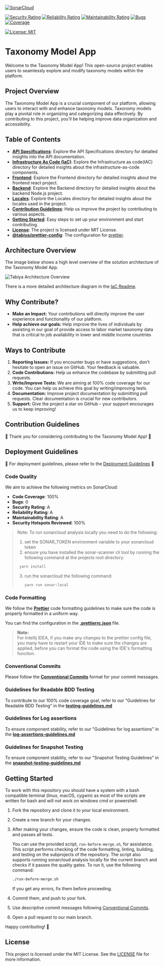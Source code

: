 [![SonarCloud](https://sonarcloud.io/images/project_badges/sonarcloud-white.svg)](https://sonarcloud.io/summary/new_code?id=tabiya-tech_taxonomy-model-application)

[![Security Rating](https://sonarcloud.io/api/project_badges/measure?project=tabiya-tech_taxonomy-model-application&metric=security_rating)](https://sonarcloud.io/summary/new_code?id=tabiya-tech_taxonomy-model-application)
[![Reliability Rating](https://sonarcloud.io/api/project_badges/measure?project=tabiya-tech_taxonomy-model-application&metric=reliability_rating)](https://sonarcloud.io/summary/new_code?id=tabiya-tech_taxonomy-model-application)
[![Maintainability Rating](https://sonarcloud.io/api/project_badges/measure?project=tabiya-tech_taxonomy-model-application&metric=sqale_rating)](https://sonarcloud.io/summary/new_code?id=tabiya-tech_taxonomy-model-application)
[![Bugs](https://sonarcloud.io/api/project_badges/measure?project=tabiya-tech_taxonomy-model-application&metric=bugs)](https://sonarcloud.io/summary/new_code?id=tabiya-tech_taxonomy-model-application)
[![Coverage](https://sonarcloud.io/api/project_badges/measure?project=tabiya-tech_taxonomy-model-application&metric=coverage)](https://sonarcloud.io/summary/new_code?id=tabiya-tech_taxonomy-model-application)

[![License: MIT](https://img.shields.io/badge/License-MIT-yellow.svg)](https://opensource.org/licenses/MIT)


# Taxonomy Model App

Welcome to the Taxonomy Model App! This open-source project enables users to seamlessly explore and modify taxonomy models within the platform.

## Project Overview

The Taxonomy Model App is a crucial component of our platform, allowing users to interact with and enhance taxonomy models. Taxonomy models play a pivotal role in organizing and categorizing data effectively. By contributing to this project, you'll be helping improve data organization and accessibility.

## Table of Contents

- **[API Specifications](api-specifications)**: Explore the API Specifications directory for detailed insights into the API documentation.
- **[Infrastructure As Code (IaC)](iac)**: Explore the Infrastructure as code(IAC) directory for detailed insights about the infrastructure-as-code components.
- **[Frontend](frontend)**: Explore the Frontend directory for detailed insights about the frontend react project.
- **[Backend](backend)**: Explore the Backend directory for detailed insights about the backend Node.js project.
- **[Locales](locales)**: Explore the Locales directory for detailed insights about the locales used in the project.
- **[Contribution Guidelines](#contribution-guidelines)**: Help us improve the project by contributing to various aspects.
- **[Getting Started](#getting-started)**: Easy steps to set up your environment and start contributing.
- **[License](#license)**: The project is licensed under MIT License.
- **[@tabiya/prettier-config](%40tabiya%2Fprettier-config)**: The configuration for [prettier](#code-formatting).
## Architecture Overview
The image below shows a high level overview of the solution architecture of the Taxonomy Model App.

![Tabiya Architecture Overview](https://lucid.app/publicSegments/view/7dc82517-6cc1-4920-9eb0-b1c8f8f8b807/image.png)

There is a more detailed architecture diagram in the [IaC Readme](iac/README.md).

## Why Contribute?

- **Make an Impact:** Your contributions will directly improve the user experience and functionality of our platform.
- **Help achieve our goals:** Help improve the lives of individuals by assisting in our goal of provide access to labor market taxonomy data that is critical to job availability in lower and middle income countries

## Ways to Contribute

1. **Reporting Issues:** If you encounter bugs or have suggestions, don't hesitate to open an issue on GitHub. Your feedback is valuable.
2. **Code Contributions:** Help us enhance the codebase by submitting pull requests. 
3. **Write/Improve Tests:** We are aiming at 100% code coverage for our code. You can help us achieve this goal by writing/improving tests.
4. **Documentation:** Improve project documentation by submitting pull requests. Clear documentation is crucial for new contributors.
5. **Support:** Give the project a star on GitHub – your support encourages us to keep improving!

## Contribution Guidelines

🎉 Thank you for considering contributing to the Taxonomy Model App! 🎉

## Deployment Guidelines

🚀 For deployment guidelines, please refer to the [Deployment Guidelines](deployment-guidelines.md) 🚀

### Code Quality

We aim to achieve the following metrics on SonarCloud:

- **Code Coverage**: 100%
- **Bugs**: 0
- **Security Rating**: A
- **Reliability Rating**: A
- **Maintainability Rating**: A
- **Security Hotspots Reviewed**: 100%


> Note: To run sonarcloud analysis locally you need to do the following:
> 1. set the SONAR_TOKEN environment variable to your sonarcloud token
> 2. ensure you have installed the sonar-scanner cli tool by running the following command at the projects root directory:
>   ```bash
>    yarn install
>    ```
> 3. run the sonarcloud the following command:
>    ```bash
>    yarn run sonar:local
>    ```
   
### **Code Formatting**

We follow the **[Prettier](https://prettier.io/)** code formatting guidelines to make sure the code is properly formatted in a uniform way.

You can find the configuration in the **[.prettierrc.json](@tabiya/prettier-config/.prettierrc.json)** file.

> **Note:**  
For Intellij IDEA, if you make any changes to the prettier config file, you many have to restart your IDE to make sure the changes are applied, before you can format the code using the IDE's formatting function.

### Conventional Commits

Please follow the **[Conventional Commits](https://www.conventionalcommits.org/)** format for your commit messages.

### Guidelines for Readable BDD Testing

To contribute to our 100% code coverage goal, refer to our "Guidelines for Readable BDD Testing" in the **[testing-guidelines.md](testing-guidelines.md)**

### Guidelines for Log assertions
To ensure component stability, refer to our "Guidelines for log assertions" in the **[log-assertions-guidelines.md](log-assertions-guidelines.md)**
### Guidelines for Snapshot Testing 

To ensure component stability, refer to our "Snapshot Testing Guidelines" in the **[snapshot-testing-guidelines.md](snapshot-testing-guidelines.md)**

## Getting Started
To work with this repository you should have a system with a bash compatible terminal (linux, macOS, cygwin) as most of the scripts are written for bash and will not work on windows cmd or powershell. 

1. Fork the repository and clone it to your local environment.

2. Create a new branch for your changes.

3. After making your changes, ensure the code is clean, properly formatted and passes all tests.

    You can use the provided script, `run-before-merge.sh`, for assistance. This script performs checking of the code formatting, linting, building, and testing on the subprojects of the repository. The script also supports running sonarcloud analysis locally for the current branch and checks if it passes the quality gates. To run it, use the following command:
    
    ```bash
    ./run-before-merge.sh
    ```
   
   If you get any errors, fix them before proceeding.

4. Commit them, and push to your fork.

5. Use descriptive commit messages following [Conventional Commits](https://www.conventionalcommits.org/en/v1.0.0/).

6. Open a pull request to our main branch.

Happy contributing! 🚀

## License

This project is licensed under the MIT License. See the [LICENSE](LICENSE) file for more information.


